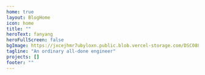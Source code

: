 ```yaml
---
home: true
layout: BlogHome
icon: home
title: ""
heroText: fanyang
heroFullScreen: false
bgImage: https://jxcejhmr7ubyloxn.public.blob.vercel-storage.com/DSC08827-web-LXwpckRehW7RBRkxNDLoFB6BcV7I0O.jpg
tagline: "An ordinary all-done engineer"
projects: []
footer: ""
---
```

